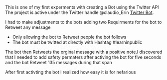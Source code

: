 This is one of my first experments with creating a Bot using the Twitter API
The project is active under the Twitter handle  @claudio_Erin [Twitter Bot](https://twitter.com/claudio_erin).

I had to make adjustments to the bots adding two Requirments for the bot to Retweet any message
* Only allowing the bot to Retweet people the bot follows
* The bot must be twitted at directly with Hashtag #learninpublic

The bot then Retweets the orginal message with a positive note.I discovered that I needed to add safety permaters after activing the bot for five seconds and the bot Retweet 135 messages during that span

After first activting the bot I realized how easy it is for nefarious 

